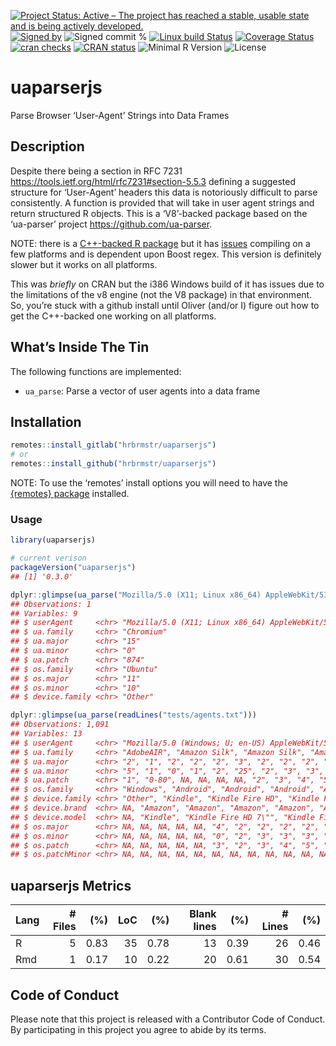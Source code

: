 
[![Project Status: Active – The project has reached a stable, usable
state and is being actively
developed.](https://www.repostatus.org/badges/latest/active.svg)](https://www.repostatus.org/#active)
[![Signed
by](https://img.shields.io/badge/Keybase-Verified-brightgreen.svg)](https://keybase.io/hrbrmstr)
![Signed commit
%](https://img.shields.io/badge/Signed_Commits-0%25-lightgrey.svg)
[![Linux build
Status](https://travis-ci.org/hrbrmstr/uaparserjs.svg?branch=master)](https://travis-ci.org/hrbrmstr/uaparserjs)
[![Coverage
Status](https://codecov.io/gh/hrbrmstr/uaparserjs/branch/master/graph/badge.svg)](https://codecov.io/gh/hrbrmstr/uaparserjs)
[![cran
checks](https://cranchecks.info/badges/worst/uaparserjs)](https://cranchecks.info/pkgs/uaparserjs)
[![CRAN
status](https://www.r-pkg.org/badges/version/uaparserjs)](https://www.r-pkg.org/pkg/uaparserjs)
![Minimal R
Version](https://img.shields.io/badge/R%3E%3D-3.0.0-blue.svg)
![License](https://img.shields.io/badge/License-Apache-blue.svg)

# uaparserjs

Parse Browser ‘User-Agent’ Strings into Data Frames

## Description

Despite there being a section in RFC 7231
<https://tools.ietf.org/html/rfc7231#section-5.5.3> defining a suggested
structure for ‘User-Agent’ headers this data is notoriously difficult to
parse consistently. A function is provided that will take in user agent
strings and return structured R objects. This is a ‘V8’-backed package
based on the ‘ua-parser’ project <https://github.com/ua-parser>.

NOTE: there is a [C++-backed R
package](https://github.com/ua-parser/uap-r) but it has
[issues](https://github.com/ua-parser/uap-r/issues) compiling on a few
platforms and is dependent upon Boost regex. This version is definitely
slower but it works on all platforms.

This was *briefly* on CRAN but the i386 Windows build of it has issues
due to the limitations of the v8 engine (not the V8 package) in that
environment. So, you’re stuck with a github install until Oliver (and/or
I) figure out how to get the C++-backed one working on all platforms.

## What’s Inside The Tin

The following functions are implemented:

  - `ua_parse`: Parse a vector of user agents into a data frame

## Installation

``` r
remotes::install_gitlab("hrbrmstr/uaparserjs")
# or
remotes::install_github("hrbrmstr/uaparserjs")
```

NOTE: To use the ‘remotes’ install options you will need to have the
[{remotes} package](https://github.com/r-lib/remotes) installed.

### Usage

``` r
library(uaparserjs)

# current verison
packageVersion("uaparserjs")
## [1] '0.3.0'

dplyr::glimpse(ua_parse("Mozilla/5.0 (X11; Linux x86_64) AppleWebKit/535.2 (KHTML, like Gecko) Ubuntu/11.10 Chromium/15.0.874.106 Chrome/15.0.874.106 Safari/535.2"))
## Observations: 1
## Variables: 9
## $ userAgent     <chr> "Mozilla/5.0 (X11; Linux x86_64) AppleWebKit/535.2 (KHTML, like Gecko) Ubuntu/11.10 Chromium/15…
## $ ua.family     <chr> "Chromium"
## $ ua.major      <chr> "15"
## $ ua.minor      <chr> "0"
## $ ua.patch      <chr> "874"
## $ os.family     <chr> "Ubuntu"
## $ os.major      <chr> "11"
## $ os.minor      <chr> "10"
## $ device.family <chr> "Other"

dplyr::glimpse(ua_parse(readLines("tests/agents.txt")))
## Observations: 1,091
## Variables: 13
## $ userAgent     <chr> "Mozilla/5.0 (Windows; U; en-US) AppleWebKit/531.9 (KHTML, like Gecko) AdobeAIR/2.5.1", "Mozill…
## $ ua.family     <chr> "AdobeAIR", "Amazon Silk", "Amazon Silk", "Amazon Silk", "Amazon Silk", "Amazon Silk", "Android…
## $ ua.major      <chr> "2", "1", "2", "2", "2", "3", "2", "2", "2", "2", "3", "4", "4", "4", "4", "1", "1", "6", "7", …
## $ ua.minor      <chr> "5", "1", "0", "1", "2", "25", "2", "3", "3", "3", "0", "0", "0", "0", "0", NA, NA, "13", "6", …
## $ ua.patch      <chr> "1", "0-80", NA, NA, NA, NA, "2", "3", "4", "5", "1", "3", "3", "3", "4", NA, NA, "13719", "214…
## $ os.family     <chr> "Windows", "Android", "Android", "Android", "Android", "Android", "Android", "Android", "Androi…
## $ device.family <chr> "Other", "Kindle", "Kindle Fire HD", "Kindle Fire", "Kindle Fire HD", "Kindle Fire HD", "HTC De…
## $ device.brand  <chr> NA, "Amazon", "Amazon", "Amazon", "Amazon", "Amazon", "HTC", "HTC", "Amazon", "Tecno", "Samsung…
## $ device.model  <chr> NA, "Kindle", "Kindle Fire HD 7\"", "Kindle Fire", "Kindle Fire HD 7\"", "Kindle Fire HD 7\"", …
## $ os.major      <chr> NA, NA, NA, NA, NA, "4", "2", "2", "2", "2", "3", "4", "4", "4", "4", "7", "7", "XP", "8", "4",…
## $ os.minor      <chr> NA, NA, NA, NA, NA, "0", "2", "3", "3", "3", "0", "0", "0", "0", "0", NA, NA, NA, NA, "1", "0",…
## $ os.patch      <chr> NA, NA, NA, NA, NA, "3", "2", "3", "4", "5", "1", "3", "3", "3", "4", NA, NA, NA, NA, "1", "6",…
## $ os.patchMinor <chr> NA, NA, NA, NA, NA, NA, NA, NA, NA, NA, NA, NA, NA, NA, NA, NA, NA, NA, NA, NA, NA, NA, NA, NA,…
```

## uaparserjs Metrics

| Lang | \# Files |  (%) | LoC |  (%) | Blank lines |  (%) | \# Lines |  (%) |
| :--- | -------: | ---: | --: | ---: | ----------: | ---: | -------: | ---: |
| R    |        5 | 0.83 |  35 | 0.78 |          13 | 0.39 |       26 | 0.46 |
| Rmd  |        1 | 0.17 |  10 | 0.22 |          20 | 0.61 |       30 | 0.54 |

## Code of Conduct

Please note that this project is released with a Contributor Code of
Conduct. By participating in this project you agree to abide by its
terms.
